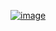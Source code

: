 ﻿[![image](https://github.com/user-attachments/assets/1e55d6bb-4d21-44fe-bfcb-8931cc62da2a)](https://www.acmicpc.net/problem/9328)
